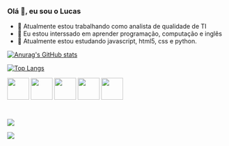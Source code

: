 ### Olá 👋, eu sou o Lucas

- 🔨 Atualmente estou trabalhando como analista de qualidade de TI
- 👀 Eu estou interssado em aprender programação, computação e inglês
- 🌱 Atualmente estou estudando javascript, html5, css e python.

<div>

[![Anurag's GitHub stats](https://github-readme-stats.vercel.app/api?username=DarkMatter015&show_icons=true&theme=tokyonight)](https://github.com/anuraghazra/github-readme-stats)

[![Top Langs](https://github-readme-stats.vercel.app/api/top-langs/?username=DarkMatter015&layout=compact&&theme=tokyonight)](https://github.com/anuraghazra/github-readme-stats)

</div>

<div style="display: inline-block">

<img align="center" height="50" width="50" src="https://cdn.jsdelivr.net/gh/devicons/devicon/icons/css3/css3-original.svg" />

<img align="center" height="50" width="50" src="https://cdn.jsdelivr.net/gh/devicons/devicon/icons/html5/html5-original.svg" />

<img align="center" height="50" width="50" src="https://cdn.jsdelivr.net/gh/devicons/devicon/icons/javascript/javascript-original.svg" />

<img align="center" height="50" width="50" src="https://cdn.jsdelivr.net/gh/devicons/devicon/icons/python/python-original.svg" />

<img align="center" height="50" width="50" src="http://lite.acad.univali.br/portugol/assets/img/logo.png" />

</div>

##

<div style="display: inline-block">

<a href="http://" target="_blank"> <img src="https://img.shields.io/badge/website-000000?style=for-the-badge&logo=About.me&logoColor=white"> </a>

<a href="http://" target="_blank"> <img src="https://img.shields.io/badge/LinkedIn-0077B5?style=for-the-badge&logo=linkedin&logoColor=white"> </a>

</div>

<!---
DarkMatter015/DarkMatter015 is a ✨ special ✨ repository because its `README.md` (this file) appears on your GitHub profile.
You can click the Preview link to take a look at your changes.
--->

